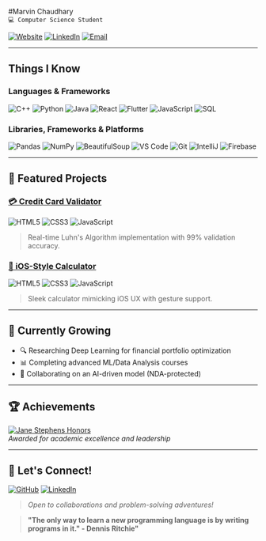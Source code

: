 #Marvin Chaudhary  
`💻 Computer Science Student`  

[![Website](https://img.shields.io/badge/Portfolio-iammarvin7.github.io/Marvin--C/-%2300C7B7?style=flat&logo=google-chrome)](https://iammarvin7.github.io/Marvin-C/)
[![LinkedIn](https://img.shields.io/badge/LinkedIn-Connect-%230A66C2?logo=linkedin)](www.linkedin.com/in/marvin-chaudhary)
[![Email](https://img.shields.io/badge/Email-mchaudhary1s@semo.edu-%23EA4335?logo=gmail)](mailto:mchaudhary1s@semo.edu)



---

## **Things I Know**  

### **Languages & Frameworks**  
![C++](https://img.shields.io/badge/C++-20-%2300599C?logo=c%2B%2B)
![Python](https://img.shields.io/badge/Python-3776AB?logo=python&logoColor=white&color=FFD43B)
![Java](https://img.shields.io/badge/Java-%23ED8B00?logo=openjdk&logoColor=white)
![React](https://img.shields.io/badge/React-%2320232a?logo=react)
![Flutter](https://img.shields.io/badge/Flutter-%2302569B?logo=flutter)
![JavaScript](https://img.shields.io/badge/JavaScript-F7DF1E?logo=javascript&logoColor=black&color=FFA500)
![SQL](https://img.shields.io/badge/SQL-4479A1?logo=mysql&logoColor=white&color=00758F)

### **Libraries, Frameworks & Platforms**

![Pandas](https://img.shields.io/badge/Pandas-1.5.3-blue)
![NumPy](https://img.shields.io/badge/NumPy-1.24.2-orange)
![BeautifulSoup](https://img.shields.io/badge/BeautifulSoup-4.12.0-green)
![VS Code](https://img.shields.io/badge/VS_Code-%23007ACC?logo=visual-studio-code)
![Git](https://img.shields.io/badge/Git-F05032?logo=git&logoColor=white&color=DE4C36)
![IntelliJ](https://img.shields.io/badge/IntelliJ-%23000000?logo=intellij-idea)
![Firebase](https://img.shields.io/badge/Firebase-%23FFCA28?logo=firebase)  

---

## 🚀 **Featured Projects**  

### [💳 Credit Card Validator](https://iammarvin7.github.io/CreditCardValidator/)  
![HTML5](https://img.shields.io/badge/HTML5-E34F26?logo=html5&logoColor=white&color=FF5733)
![CSS3](https://img.shields.io/badge/CSS3-%231572B6?logo=css3)
![JavaScript](https://img.shields.io/badge/JavaScript-F7DF1E?logo=javascript&logoColor=black&color=FFA500)
>Real-time Luhn's Algorithm implementation with 99% validation accuracy.  

### [🧮 iOS-Style Calculator](https://iammarvin7.github.io/Calculator/)  
![HTML5](https://img.shields.io/badge/HTML5-E34F26?logo=html5&logoColor=white&color=FF5733)
![CSS3](https://img.shields.io/badge/CSS3-%231572B6?logo=css3)
![JavaScript](https://img.shields.io/badge/JavaScript-F7DF1E?logo=javascript&logoColor=black&color=FFA500) 
>Sleek calculator mimicking iOS UX with gesture support.  



<!--## 📈 **GitHub Stats** 
![Marvin's GitHub Stats](https://github-readme-stats.vercel.app/api?username=iammarvin7&show_icons=true&theme=radical&hide_border=true&bg_color=00000000)-->

---

## 🌱 **Currently Growing**  
- 🔍 Researching Deep Learning for financial portfolio optimization  
- 📊 Completing advanced ML/Data Analysis courses  
- 🤝 Collaborating on an AI-driven model (NDA-protected)  

---

## 🏆 **Achievements**  
[![Jane Stephens Honors](https://img.shields.io/badge/Jane_Stephens_Honors-Top_5%25_Students-blue?logo=bookstack)](https://semo.edu)  
*Awarded for academic excellence and leadership*  

---

## 💬 **Let's Connect!**  
[![GitHub](https://img.shields.io/badge/GitHub-iammarvin7-%23181717?logo=github)](https://github.com/iammarvin7)
[![LinkedIn](https://img.shields.io/badge/LinkedIn-Marvin_Chaudhary-%230A66C2?logo=linkedin)](www.linkedin.com/in/marvin-chaudhary)

>*Open to collaborations and problem-solving adventures!*  

> **"The only way to learn a new programming language is by writing programs in it." - Dennis Ritchie"**  
